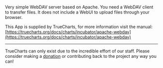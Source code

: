 Very simple WebDAV server based on Apache. You need a WebDAV client to transfer files. It does not include a WebUI to upload files through your browser.

This App is supplied by TrueCharts, for more information visit the manual: [https://truecharts.org/docs/charts/incubator/apache-webdav](https://truecharts.org/docs/charts/incubator/apache-webdav)

---

TrueCharts can only exist due to the incredible effort of our staff.
Please consider making a [donation](https://truecharts.org/docs/about/sponsor) or contributing back to the project any way you can!
